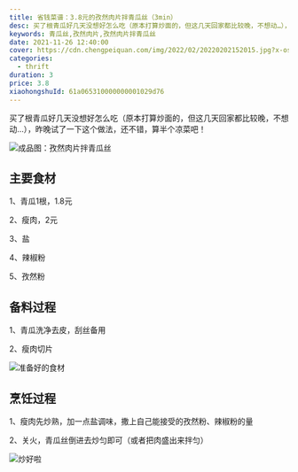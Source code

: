 ```yaml
---
title: 省钱菜谱：3.8元的孜然肉片拌青瓜丝（3min）
desc: 买了根青瓜好几天没想好怎么吃（原本打算炒面的，但这几天回家都比较晚，不想动…），昨晚试了一下这个做法，还不错，算半个凉菜吧！
keywords: 青瓜丝,孜然肉片,孜然肉片拌青瓜丝
date: 2021-11-26 12:40:00
cover: https://cdn.chengpeiquan.com/img/2022/02/20220202152015.jpg?x-oss-process=image/interlace,1
categories:
  - thrift
duration: 3
price: 3.8
xiaohongshuId: 61a065310000000001029d76
---
```


买了根青瓜好几天没想好怎么吃（原本打算炒面的，但这几天回家都比较晚，不想动…），昨晚试了一下这个做法，还不错，算半个凉菜吧！

![成品图：孜然肉片拌青瓜丝](https://cdn.chengpeiquan.com/img/2022/02/20220202152025.jpg?x-oss-process=image/interlace,1)

## 主要食材

1、青瓜1根，1.8元

2、瘦肉，2元

3、盐

4、辣椒粉

5、孜然粉

## 备料过程

1、青瓜洗净去皮，刮丝备用

2、瘦肉切片

![准备好的食材](https://cdn.chengpeiquan.com/img/2022/02/20220202152026.jpg?x-oss-process=image/interlace,1)

## 烹饪过程

1、瘦肉先炒熟，加一点盐调味，撒上自己能接受的孜然粉、辣椒粉的量

2、关火，青瓜丝倒进去炒匀即可（或者把肉盛出来拌匀）

![炒好啦](https://cdn.chengpeiquan.com/img/2022/02/20220202152024.jpg?x-oss-process=image/interlace,1)
